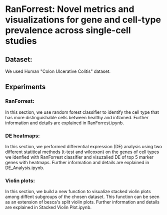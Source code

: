 # RanForrest: Novel metrics and visualizations for gene and cell-type prevalence across single-cell studies

## Dataset:
We used Human "Colon Ulcerative Colitis" dataset.

## Experiments
### RanForrest:
In this section, we use random forest classifier to identify the cell type that has more distinguishable cells between healthy and inflamed. Further information and details are explained in RanForrest.ipynb.


### DE heatmaps:
In this section, we performed differential expression (DE) analysis using two different statitical methods (t-test and wilcoxon) on the genes of cell types we idenfied with RanForrest classifier and visuzalied DE of top 5 marker genes with heatmaps. Further information and details are explained in DE_Analysis.ipynb.


### Violin plots: 
In this section, we build a new function to visualize stacked violin plots among diffent subgroups of the chosen dataset. This function can be seen as an extension of besca's split violin plots. Further information and details are explained in Stacked Violin Plot.ipynb.

